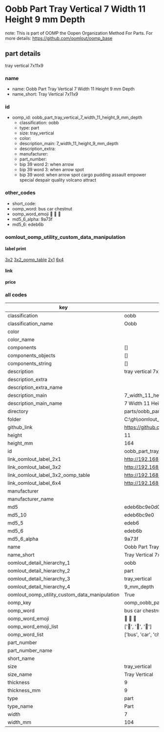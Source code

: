 # Oobb Part Tray Vertical 7 Width 11 Height 9 mm Depth  

note: This is part of OOMP the Oopen Organization Method For Parts. For more details: https://github.com/oomlout/oomp_base

##  part details
  



tray vertical 7x11x9



### name
* name: Oobb Part Tray Vertical 7 Width 11 Height 9 mm Depth
* name_short: Tray Vertical 7x11x9 
### id
* oomp_id: oobb_part_tray_vertical_7_width_11_height_9_mm_depth
  * classification: oobb
  * type: part
  * size: tray_vertical
  * color: 
  * description_main: 7_width_11_height_9_mm_depth
  * description_extra: 
  * manufacturer: 
  * part_number: 
  * bip 39 word 2: when arrow
  * bip 39 word 3: when arrow spot
  * bip 39 word: when arrow spot cargo pudding assault empower special despair quality volcano attract

### other_codes
* short_code: 
* oomp_word: bus car chestnut
* oomp_word_emoji :bus: :car: :chestnut:
* md5_6_alpha: 9a73f
* md5_6: edeb6b






### oomlout_oomp_utility_custom_data_manipulation
#### label print
[3x2](http://192.168.1.245:1112/?label=oomp%209a73f)
[3x2_oomp_table](http://192.168.1.108:1112/?label=oomp%209a73f)
[2x1](http://192.168.1.242:1112/?label=oomp%209a73f)
[6x4](http://192.168.1.55:1112/?label=oomp%209a73f)    

#### link

                              

#### price







### all codes 
| key | value |  
| --- | --- |  
| classification | oobb |  
| classification_name | Oobb |  
| color |  |  
| color_name |  |  
| components | [] |  
| components_objects | [] |  
| components_string | [] |  
| description | tray vertical 7x11x9 |  
| description_extra |  |  
| description_extra_name |  |  
| description_main | 7_width_11_height_9_mm_depth |  
| description_main_name | 7 Width 11 Height 9 mm Depth |  
| directory | parts/oobb_part_tray_vertical_7_width_11_height_9_mm_depth |  
| folder | C:\gh\oomlout_oobb_version_4_generated_parts\parts\oobb_part_tray_vertical_7_width_11_height_9_mm_depth |  
| github_link | https://github.com/oomlout/oomlout_oomp_part_src/tree/main/parts/oobb_part_tray_vertical_7_width_11_height_9_mm_depth |  
| height | 11 |  
| height_mm | 164 |  
| id | oobb_part_tray_vertical_7_width_11_height_9_mm_depth |  
| link_oomlout_label_2x1 | http://192.168.1.242:1112/?label=oomp%209a73f |  
| link_oomlout_label_3x2 | http://192.168.1.245:1112/?label=oomp%209a73f |  
| link_oomlout_label_3x2_oomp_table | http://192.168.1.108:1112/?label=oomp%209a73f |  
| link_oomlout_label_6x4 | http://192.168.1.55:1112/?label=oomp%209a73f |  
| manufacturer |  |  
| manufacturer_name |  |  
| md5 | edeb6bc9e0d0e9203656922ba5832fd1 |  
| md5_10 | edeb6bc9e0 |  
| md5_5 | edeb6 |  
| md5_6 | edeb6b |  
| md5_6_alpha | 9a73f |  
| name | Oobb Part Tray Vertical 7 Width 11 Height 9 mm Depth |  
| name_short | Tray Vertical 7x11x9  |  
| oomlout_detail_hierarchy_1 | oobb |  
| oomlout_detail_hierarchy_2 | part |  
| oomlout_detail_hierarchy_3 | tray_vertical |  
| oomlout_detail_hierarchy_4 | 9_mm_depth |  
| oomlout_oomp_utility_custom_data_manipulation | True |  
| oomp_key | oomp_oobb_part_tray_vertical_7_width_11_height_9_mm_depth |  
| oomp_word | bus car chestnut |  
| oomp_word_emoji | :bus: :car: :chestnut: |  
| oomp_word_emoji_list | [':bus:', ':car:', ':chestnut:'] |  
| oomp_word_list | ['bus', 'car', 'chestnut'] |  
| part_number |  |  
| part_number_name |  |  
| short_name |  |  
| size | tray_vertical |  
| size_name | Tray Vertical |  
| thickness | 9 |  
| thickness_mm | 9 |  
| type | part |  
| type_name | Part |  
| width | 7 |  
| width_mm | 104 |  
